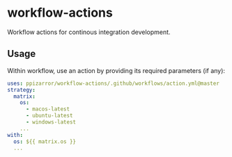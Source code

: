 # workflow-actions

Workflow actions for continous integration development.

## Usage

Within workflow, use an action by providing its required parameters (if any):

```yml
uses: ppizarror/workflow-actions/.github/workflows/action.yml@master
strategy:
  matrix:
    os:
      - macos-latest
      - ubuntu-latest
      - windows-latest
    ...
with:
  os: ${{ matrix.os }}
  ...
```
